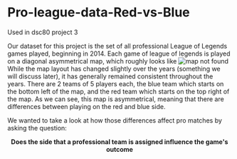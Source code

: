 # Pro-league-data-Red-vs-Blue
Used in dsc80 project 3 

Our dataset for this project is the set of all professional League of Legends games played, beginning in 2014. 
Each game of league of legends is played on a diagonal asymmetrical map, which roughly looks like ![map not found](https://static.wikia.nocookie.net/leagueoflegends/images/5/53/Summoner%27s_Rift_Update_Map.png/revision/latest?cb=20170223053555)
While the map layout has changed slightly over the years (something we will discuss later), it has generally remained consistent throughout the years. There are 2 teams of 5 players each, the blue team which starts on the bottom left of the map, and the red team which starts on the top right of the map. As we can see, this map is asymmetrical, meaning that there are differences between playing on the red and blue side.

We wanted to take a look at how those differences affect pro matches by asking the question:

<div align="center"> <b> Does the side that a professional team is assigned influence the game's outcome </div>
